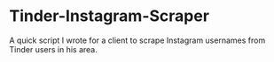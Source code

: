# Tinder-Instagram-Scraper
A quick script I wrote for a client to scrape Instagram usernames from Tinder users in his area.
